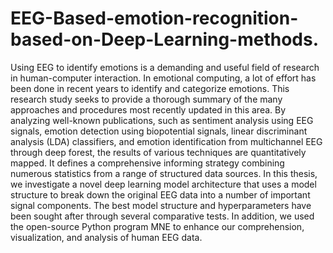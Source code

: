 # EEG-Based-emotion-recognition-based-on-Deep-Learning-methods.
Using EEG to identify emotions is a demanding and useful field of research in human-computer interaction. In emotional computing, a lot of effort has been done in recent years to identify and categorize emotions. This research study seeks to provide a thorough summary of the many approaches and procedures most recently updated in this area. By analyzing well-known publications, such as sentiment analysis using EEG signals, emotion detection using biopotential signals, linear discriminant analysis (LDA) classifiers, and emotion identification from multichannel EEG through deep forest, the results of various techniques are quantitatively mapped. It defines a comprehensive informing strategy combining numerous statistics from a range of structured data sources. In this thesis, we investigate a novel deep learning model architecture that uses a model structure to break down the original EEG data into a number of important signal components. The best model structure and hyperparameters have been sought after through several comparative tests. In addition, we used the open-source Python program MNE to enhance our comprehension, visualization, and analysis of human EEG data.
